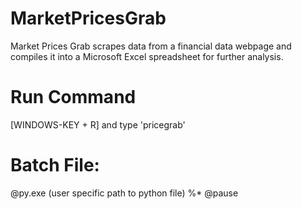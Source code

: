 # MarketPricesGrab
Market Prices Grab scrapes data from a financial data webpage and compiles it into a Microsoft Excel spreadsheet for further analysis.

# Run Command
[WINDOWS-KEY + R] and type 'pricegrab'

# Batch File:
@py.exe (user specific path to python file) %*
@pause
